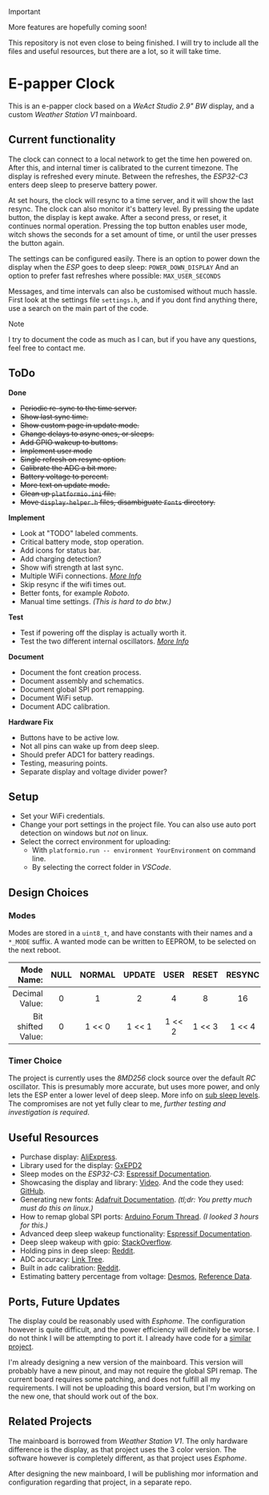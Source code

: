> [!IMPORTANT]
> More features are hopefully coming soon!
>
> This repository is not even close to being finished.
> I will try to include all the files and useful resources,
> but there are a lot, so it will take time.


# E-papper Clock 

This is an e-papper clock based on a *WeAct Studio 2.9" BW* display, and a custom *Weather Station V1* mainboard.

## Current functionality

The clock can connect to a local network to get the time hen powered on.
After this, and internal timer is calibrated to the current timezone.
The display is refreshed every minute. Between the refreshes, the *ESP32-C3*
enters deep sleep to preserve battery power.

At set hours, the clock
will resync to a time server, and it will show the last resync.
The clock can also monitor it's battery level.
By pressing the update button, the display is kept awake. After a second press, or
reset, it continues normal operation.
Pressing the top button enables user mode, witch shows the seconds for a set
amount of time, or until the user presses the button again.

The settings can be configured easily. There is an option to power down
the display when the *ESP* goes to deep sleep: `POWER_DOWN_DISPLAY`
And an option to prefer fast refreshes where possible: `MAX_USER_SECONDS`

Messages, and time intervals can also be customised without much hassle.
First look at the settings file `settings.h`, and if you dont find anything there,
use a search on the main part of the code.

> [!NOTE]
> I try to document the code as much as I can, but if you have any questions,
> feel free to contact me.

## ToDo

**Done**
  - ~~Periodic re-sync to the time server.~~
  - ~~Show last sync time.~~
  - ~~Show custom page in update mode.~~
  - ~~Change delays to async ones, or sleeps.~~
  - ~~Add GPIO wakeup to buttons.~~
  - ~~Implement user mode~~
  - ~~Single refresh on resync option.~~
  - ~~Calibrate the ADC a bit more.~~
  - ~~Battery voltage to percent.~~
  - ~~More text on update mode.~~
  - ~~Clean up `platformio.ini` file.~~
  - ~~Move `display-helper.h` files, disambiguate `Fonts` directory.~~

**Implement**
  - Look at "TODO" labeled comments.
  - Critical battery mode, stop operation.
  - Add icons for status bar.
  - Add charging detection?
  - Show wifi strength at last sync.
  - Multiple WiFi connections. *[More Info](https://randomnerdtutorials.com/esp32-wifimulti/)*
  - Skip resync if the wifi times out.
  - Better fonts, for example *Roboto*.
  - Manual time settings. *(This is hard to do btw.)*

**Test**
  - Test if powering off the display is actually worth it. 
  - Test the two different internal oscillators. *[More Info](https://docs.espressif.com/projects/esp-idf/en/stable/esp32c3/api-reference/system/system_time.html)*

**Document**
  - Document the font creation process.
  - Document assembly and schematics.
  - Document global SPI port remapping.
  - Document WiFi setup.
  - Document ADC calibration.

**Hardware Fix**
  - Buttons have to be active low.
  - Not all pins can wake up from deep sleep.
  - Should prefer ADC1 for battery readings.
  - Testing, measuring points.
  - Separate display and voltage divider power?

## Setup

  - Set your WiFi credentials.
  - Change your port settings in the project file. You can also use auto port detection on windows but *not* on linux.
  - Select the correct environment for uploading:
    - With `platformio.run -- environment YourEnvironment` on command line.
    - By selecting the correct folder in *VSCode*.

## Design Choices

### Modes

Modes are stored in a `uint8_t`, and have constants with their names
and a `*_MODE` suffix.
A wanted mode can be written to EEPROM, to be selected on the next reboot.

| Mode Name: | NULL | NORMAL | UPDATE | USER | RESET | RESYNC |
| ---: | :---: | :---: | :---: | :---: | :---: | :---: |
| Decimal Value: | 0 | 1 | 2 | 4 | 8 | 16 |
| Bit shifted Value: | 0 | 1 << 0 | 1 << 1 | 1 << 2 | 1 << 3 | 1 << 4 | 

 
### Timer Choice

The project is currently uses the *8MD256* clock source over the default *RC* oscillator.
This is presumably more accurate, but uses more power, and only lets the ESP enter a lower
level of deep sleep. More info on [sub sleep levels](https://docs.espressif.com/projects/esp-idf/en/stable/esp32c3/api-reference/system/sleep_modes.html#sub-sleep-modes).
The compromises are not yet fully clear to me, *further testing and investigation is required*.


## Useful Resources

  - Purchase display: [AliExpress](https://www.aliexpress.com/item/1005004644515880.html?spm=a2g0o.order_list.order_list_main.89.31de1802V2DEme).
  - Library used for the display: [GxEPD2](https://github.com/ZinggJM/GxEPD2)
  - Sleep modes on the *ESP32-C3*: [Espressif Documentation](https://docs.espressif.com/projects/esp-idf/en/v5.4/esp32c3/api-reference/system/sleep_modes.html).
  - Showcasing the display and library: [Video](https://youtu.be/KZGjsC-JkR8?si=c3sMc7xT4hFs9A2L).
    And the code they used: [GitHub](https://github.com/devtales-official/screen-test/tree/main/devtales_screentest_ep2).
  - Generating new fonts: [Adafruit Documentation](https://learn.adafruit.com/adafruit-gfx-graphics-library/using-fonts).
  *(tl;dr: You pretty much must do this on linux.)*
  - How to remap global SPI ports: [Arduino Forum Thread](https://forum.arduino.cc/t/understanding-spi-pin-remapping-for-gxepd2-on-a-esp32-c3-mini/1065982).
  *(I looked 3 hours for this.)*
  - Advanced deep sleep wakeup functionality: [Espressif Documentation](https://docs.espressif.com/projects/esp-idf/en/stable/esp32c3/api-guides/deep-sleep-stub.html).
  - Deep sleep wakeup with gpio: [StackOverflow](https://stackoverflow.com/questions/76823215/deep-sleep-with-ext0-or-ext1-on-esp32-c3-mini-1).
  - Holding pins in deep sleep: [Reddit](https://www.reddit.com/r/esp32/comments/1dhh5ez/esp32c3_pin_goes_high_on_deep_sleep/).
  - ADC accuracy: [Link Tree](https://www.esp32.com/viewtopic.php?t=23902).
  - Built in adc calibration: [Reddit](https://www.reddit.com/r/esp32/comments/1dybanl/measuring_battery_levels/).
  - Estimating battery percentage from voltage: [Desmos](https://www.desmos.com/calculator/tfllnkhdcv), [Reference Data](https://blog.ampow.com/lipo-voltage-chart/).

## Ports, Future Updates

The display could be reasonably used with *Esphome*. The configuration however is quite difficult, and the power efficiency will 
definitely be worse. I do not think I will be attempting to port it. I already have code for a [similar project](#related-projects).

I'm already designing a new version of the mainboard. This version will probably have a new pinout, and may not require the global SPI remap. The current board requires some patching, and does not fulfill all my requirements. I will not be uploading this board version,
but I'm working on the new one, that should work out of the box.

## Related Projects

The mainboard is borrowed from *Weather Station V1*. The only hardware difference is the display, as that project uses the 3 color version.
The software however is completely different, as that project uses *Esphome*.

After designing the new mainboard, I will be publishing mor information and configuration regarding that project, in a separate repo.